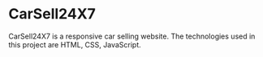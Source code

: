 # CarSell24X7
CarSell24X7 is a responsive car selling website. The technologies used in this project are HTML, CSS, JavaScript.
